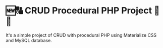 # 🆕🔠 CRUD Procedural PHP Project 🔄🚮
<p>It's a simple project of CRUD with procedural PHP using Materialize CSS and MySQL database.</p> 

